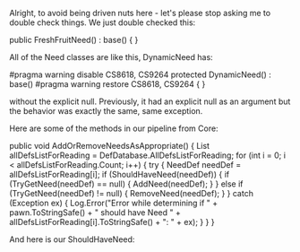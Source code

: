 Alright, to avoid being driven nuts here - let's please stop asking me to double check things. We just double checked this:

   public FreshFruitNeed() : base()
    {
    }

All of the Need classes are like this, DynamicNeed has:

#pragma warning disable CS8618, CS9264
        protected DynamicNeed() : base()
#pragma warning restore CS8618, CS9264
        {
        }

without the explicit null. Previously, it had an explicit null as an argument but the behavior was exactly the same, same exception.

Here are some of the methods in our pipeline from Core:

public void AddOrRemoveNeedsAsAppropriate()
		{
			List<NeedDef> allDefsListForReading = DefDatabase<NeedDef>.AllDefsListForReading;
			for (int i = 0; i < allDefsListForReading.Count; i++)
			{
				try
				{
					NeedDef needDef = allDefsListForReading[i];
					if (ShouldHaveNeed(needDef))
					{
						if (TryGetNeed(needDef) == null)
						{
							AddNeed(needDef);
						}
					}
					else if (TryGetNeed(needDef) != null)
					{
						RemoveNeed(needDef);
					}
				}
				catch (Exception ex)
				{
					Log.Error("Error while determining if " + pawn.ToStringSafe() + " should have Need " + allDefsListForReading[i].ToStringSafe() + ": " + ex);
				}
			}
		}


And here is our ShouldHaveNeed:

